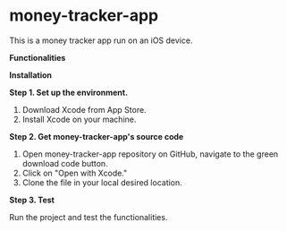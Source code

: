 # money-tracker-app
This is a money tracker app run on an iOS device.

**Functionalities**


**Installation**

**Step 1. Set up the environment.**
  1. Download Xcode from App Store.
  2. Install Xcode on your machine.
  
**Step 2. Get money-tracker-app's source code**
  1. Open money-tracker-app repository on GitHub, navigate to the green download code button.
  2. Click on "Open with Xcode."
  3. Clone the file in your local desired location.
  
**Step 3. Test**

  Run the project and test the functionalities. 
